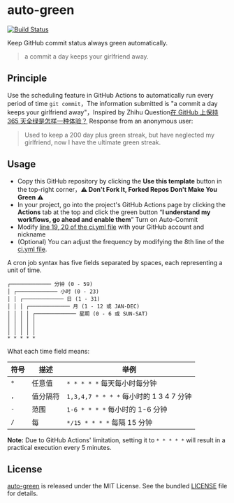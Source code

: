 # auto-green

[![Build Status](https://github.com/alterem/auto-green/workflows/ci/badge.svg?branch=main)](https://github.com/alterem/auto-green/actions)

Keep GitHub commit status always green automatically.

> a commit a day keeps your girlfriend away.

## Principle

Use the scheduling feature in GitHub Actions to automatically run every period of time `git commit`，The information submitted is "a commit a day keeps your girlfriend away"，Inspired by Zhihu Question[在 GitHub 上保持 365 天全绿是怎样一种体验？](https://www.zhihu.com/question/34043434/answer/57826281) Response from an anonymous user:

> Used to keep a 200 day plus green streak, but have neglected my girlfriend, now I have the ultimate green streak.

## Usage

- Copy this GitHub repository by clicking the **Use this template** button in the top-right corner，**:warning: Don't Fork It, Forked Repos Don't Make You Green :warning:**
- In your project, go into the project's GitHub Actions page by clicking the **Actions** tab at the top and click the green button “**I understand my workflows, go ahead and enable them**” Turn on Auto-Commit
- Modify [line 19, 20 of the ci.yml file](https://github.com/justjavac/auto-green/blob/master/.github/workflows/ci.yml#L19) with your GitHub account and nickname
- (Optional) You can adjust the frequency by modifying the 8th line of the [ci.yml file](https://github.com/justjavac/auto-green/blob/master/.github/workflows/ci.yml#L8).

A cron job syntax has five fields separated by spaces, each representing a unit of time.

```plain
┌───────────── 分钟 (0 - 59)
│ ┌───────────── 小时 (0 - 23)
│ │ ┌───────────── 日 (1 - 31)
│ │ │ ┌───────────── 月 (1 - 12 或 JAN-DEC)
│ │ │ │ ┌───────────── 星期 (0 - 6 或 SUN-SAT)
│ │ │ │ │
│ │ │ │ │
│ │ │ │ │
* * * * *
```
What each time field means:

|符号   | 描述        | 举例                                        |
| ----- | -----------| -------------------------------------------|
| `*`   | 任意值      | `* * * * *` 每天每小时每分钟                  |
| `,`   | 值分隔符    | `1,3,4,7 * * * *` 每小时的 1 3 4 7 分钟       |
| `-`   | 范围       | `1-6 * * * *` 每小时的 1-6 分钟               |
| `/`   | 每         | `*/15 * * * *` 每隔 15 分钟                  |

**Note:** Due to GitHub Actions' limitation, setting it to `* * * * *` will result in a practical execution every 5 minutes.

## License

[auto-green](https://github.com/justjavac/auto-green) is released under the MIT License. See the bundled [LICENSE](./LICENSE) file for details.
